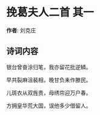 # 挽葛夫人二首  其一

**作者**: 刘克庄

## 诗词内容

银台曾奋涂归笔，我亦留花批逆鳞。

早共裂麻沮裴相，晚甘负耒作滕民。

儿斑衣从双旌贵，母绣帘迎万户春。

方拥皇华荒大国，误他多少借留人。

